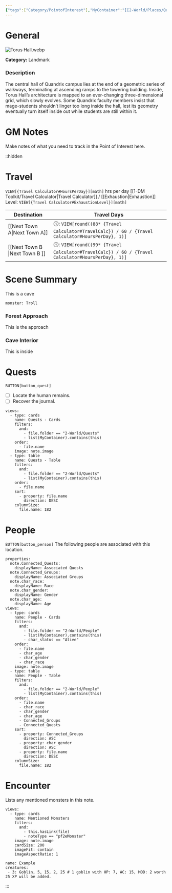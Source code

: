 ```yaml
---
{"tags":["Category/PointofInterest"],"MyContainer":"[[2-World/Places/Quandrix Campus.md|Quandrix Campus]]","MyCategory":"Landmark","obsidianUIMode":"preview","image":"Torus Hall.webp","dg-publish":true,"dg-path":"World/Points of Interest/Torus Hall.md","permalink":"/world/points-of-interest/torus-hall/","dgPassFrontmatter":true,"updated":"2025-09-29T15:34:36.000+01:00"}
---
```



# General

![Torus Hall.webp](/img/user/z_Assets/Maps/Torus%20Hall.webp)

**Category:** Landmark

### Description
The central hall of Quandrix campus lies at the end of a geometric series of walkways, terminating at ascending ramps to the towering building. Inside, Torus Hall’s architecture is mapped to an ever-changing three-dimensional grid, which slowly evolves. Some Quandrix faculty members insist that mage-students shouldn’t linger too long inside the hall, lest its geometry eventually turn itself inside out while students are still within it.

# GM Notes

Make notes of what you need to track in the Point of Interest here. 

::hidden
# Travel

`VIEW[{Travel Calculator#HoursPerDay}][math]` hrs per day
[[1-DM Toolkit/Travel Calculator\|Travel Calculator]]  / [[Exhaustion\|Exhaustion]] Level: `VIEW[{Travel Calculator#ExhaustionLevel}][math]`

| Destination |  Travel Days  |
| ---|---|
| [[Next Town A\|Next Town A]] | 🕓: `VIEW[round((88* {Travel Calculator#TravelCalc}) / 60 / {Travel Calculator#HoursPerDay}, 1)]`      |
| [[Next Town B \|Next Town B ]] | 🕓: `VIEW[round((99* {Travel Calculator#TravelCalc}) / 60 / {Travel Calculator#HoursPerDay}, 1)]`

# Scene Summary 

This is a cave

```statblock
monster: Troll
```

### Forest Approach

This is the approach

### Cave Interior

This is inside


# Quests

`BUTTON[button_quest]` 

- [ ]  Locate the human remains. 
- [ ] Recover the journal. 

```base
views:
  - type: cards
    name: Quests - Cards
    filters:
      and:
        - file.folder == "2-World/Quests"
        - list(MyContainer).contains(this)
    order:
      - file.name
    image: note.image
  - type: table
    name: Quests - Table
    filters:
      and:
        - file.folder == "2-World/Quests"
        - list(MyContainer).contains(this)
    order:
      - file.name
    sort:
      - property: file.name
        direction: DESC
    columnSize:
      file.name: 182

```

# People

`BUTTON[button_person]`  The following people are associated with this location.

```base
properties:
  note.Connected_Quests:
    displayName: Associated Quests
  note.Connected_Groups:
    displayName: Associated Groups
  note.char_race:
    displayName: Race
  note.char_gender:
    displayName: Gender
  note.char_age:
    displayName: Age
views:
  - type: cards
    name: People - Cards
    filters:
      and:
        - file.folder == "2-World/People"
        - list(MyContainer).contains(this)
        - char_status == "Alive"
    order:
      - file.name
      - char_age
      - char_gender
      - char_race
    image: note.image
  - type: table
    name: People - Table
    filters:
      and:
        - file.folder == "2-World/People"
        - list(MyContainer).contains(this)
    order:
      - file.name
      - char_race
      - char_gender
      - char_age
      - Connected_Groups
      - Connected_Quests
    sort:
      - property: Connected_Groups
        direction: ASC
      - property: char_gender
        direction: ASC
      - property: file.name
        direction: DESC
    columnSize:
      file.name: 182

```

# Encounter

Lists any mentioned monsters in this note.



```base
views:
  - type: cards
    name: Mentioned Monsters
    filters:
      and:
        - this.hasLink(file)
        - noteType == "pf2eMonster"
    image: note.image
    cardSize: 200
    imageFit: contain
    imageAspectRatio: 1

```

```encounter
name: Example
creatures:
 - 3: Goblin, 5, 15, 2, 25 # 1 goblin with HP: 7, AC: 15, MOD: 2 worth 25 XP will be added.
```

:::